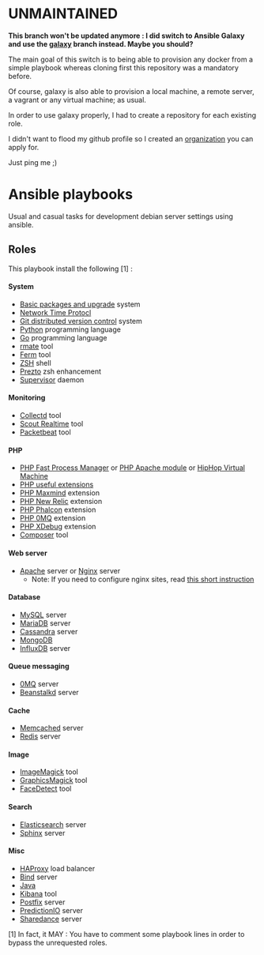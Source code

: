 # UNMAINTAINED

__This branch won't be updated anymore : I did switch to Ansible Galaxy and use the [galaxy](/loranger/ansible-playbooks/tree/galaxy) branch instead. Maybe you should?__

The main goal of this switch is to being able to provision any docker from a simple playbook whereas cloning first this repository was a mandatory before.

Of course, galaxy is also able to provision a local machine, a remote server, a vagrant or any virtual machine; as usual.


In order to use galaxy properly, I had to create a repository for each existing role.

I didn't want to flood my github profile so I created an [organization](/cowops/) you can apply for.

Just ping me ;)


Ansible playbooks
=================

Usual and casual tasks for development debian server settings using ansible.

Roles
-----

This playbook install the following [1] :

#### System
  - [Basic packages and upgrade](roles/common) system
  - [Network Time Protocl](roles/ntp)
  - [Git distributed version control](roles/git) system
  - [Python](roles/python) programming language
  - [Go](roles/go) programming language
  - [rmate](roles/rmate) tool
  - [Ferm](roles/ferm) tool
  - [ZSH](roles/zsh) shell
  - [Prezto](roles/prezto) zsh enhancement
  - [Supervisor](roles/supervisor) daemon

#### Monitoring
  - [Collectd](roles/collectd) tool
  - [Scout Realtime](roles/scout_realtime) tool
  - [Packetbeat](roles/packetbeat) tool

#### PHP
  - [PHP Fast Process Manager](roles/php-fpm) or [PHP Apache module](roles/php-apache) or [HipHop Virtual Machine](roles/php-hhvm)
  - [PHP useful extensions](roles/php-extensions)
  - [PHP Maxmind](roles/php-maxmind-geoip) extension
  - [PHP New Relic](roles/php-newrelic) extension
  - [PHP Phalcon](roles/php-phalcon) extension
  - [PHP 0MQ](roles/php-zmq) extension
  - [PHP XDebug](roles/php-xdebug) extension
  - [Composer](roles/composer) tool

#### Web server
  - [Apache](roles/apache) server or [Nginx](roles/nginx) server
    * Note: If you need to configure nginx sites, read [this short instruction](roles/nginx)

#### Database
  - [MySQL](roles/mysql) server
  - [MariaDB](roles/mariadb) server
  - [Cassandra](roles/cassandra) server
  - [MongoDB](roles/mongodb)
  - [InfluxDB](roles/influxdb) server
  
#### Queue messaging
  - [0MQ](roles/zeromq) server
  - [Beanstalkd](roles/beanstalkd) server

#### Cache
  - [Memcached](roles/memcached) server
  - [Redis](roles/redis) server
  
#### Image
  - [ImageMagick](roles/imagemagick) tool
  - [GraphicsMagick](roles/graphicsmagick) tool
  - [FaceDetect](roles/facedetect) tool

#### Search
  - [Elasticsearch](roles/elasticsearch) server
  - [Sphinx](roles/sphinxsearch) server

#### Misc
  - [HAProxy](roles/haproxy) load balancer
  - [Bind](roles/bind) server
  - [Java](roles/java)
  - [Kibana](roles/kibana) tool
  - [Postfix](roles/postfix) server
  - [PredictionIO](roles/predictionio) server
  - [Sharedance](roles/sharedance) server



[1] In fact, it MAY : You have to comment some playbook lines in order to bypass the unrequested roles.
